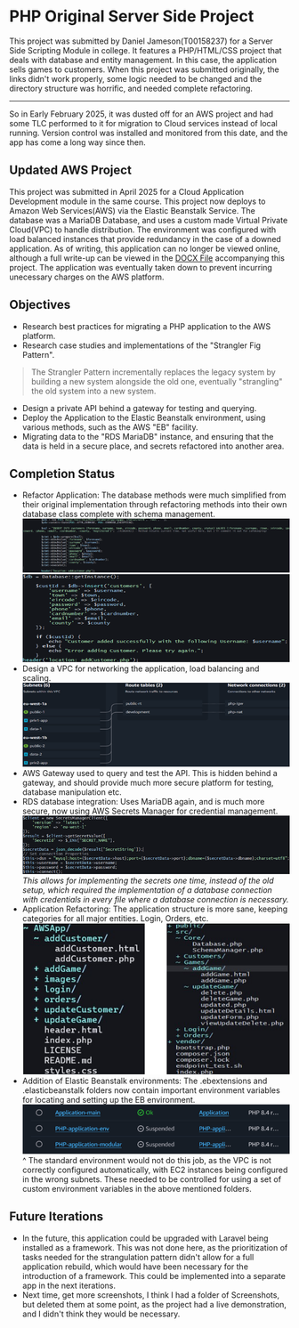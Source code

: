 # PHP Original Server Side Project
This project was submitted by Daniel Jameson(T00158237) for a Server Side Scripting Module in college. It features a PHP/HTML/CSS project that deals with database and entity management. In this case, the application sells games to customers. 
When this project was submitted originally, the links didn't work properly, some logic needed to be changed and the directory structure was horrific, and needed complete refactoring.<hr>
So in Early February 2025, it was dusted off for an AWS project and had some TLC performed to it for migration to Cloud services instead of local running. Version control was installed and monitored from this date, and the app has come a long way since then.

## Updated AWS Project
This project was submitted in April 2025 for a Cloud Application Development module in the same course. This project now deploys to Amazon Web Services(AWS) via the Elastic Beanstalk
Service. The database was a MariaDB Database, and uses a custom made Virtual Private Cloud(VPC) to handle distribution. The environment was configured with load balanced instances
that provide redundancy in the case of a downed application. As of writing, this application can no longer be viewed online, although a full write-up can be viewed in the [DOCX File](/Daniel_Jameson_Cloud_Project.docx) accompanying this project. The application was eventually taken down to prevent incurring unecessary charges on the AWS platform.

## Objectives
* Research best practices for migrating a PHP application to the AWS platform.
* Research case studies and implementations of the "Strangler Fig Pattern".
> The Strangler Pattern incrementally replaces the legacy system by building a new system alongside the old one, eventually "strangling" the old system into a new system.
* Design a private API behind a gateway for testing and querying.
* Deploy the Application to the Elastic Beanstalk environment, using various methods, such as the AWS "EB" facility.
* Migrating data to the "RDS MariaDB" instance, and ensuring that the data is held in a secure place, and secrets refactored into another area.

## Completion Status
* Refactor Application: The database methods were much simplified from their original implementation through refactoring methods into their own database class complete with schema management. ![Old Database Implementation](Screenshots/OldInsertStatement.png) ![New Database Implementation](Screenshots/NewInsertStatement.png)
* Design a VPC for networking the application, load balancing and scaling. ![Custom VPC](Screenshots/VPC.png)
* AWS Gateway used to query and test the API. This is hidden behind a gateway, and should provide much more secure platform for testing, database manipulation etc.
* RDS database integration: Uses MariaDB again, and is much more secure, now using AWS Secrets Manager for credential management.
![Secrets Manager Implementation](Screenshots/SecretsManager.png)
*This allows for implementing the secrets one time, instead of the old setup, which required the implementation of a database connection with credentials in every file where a database connection is necessary.*
* Application Refactoring: The application structure is more sane, keeping categories for all major entities. Login, Orders, etc.
![New Directory Structure](Screenshots/RefactoredDirectories.jpg)
* Addition of Elastic Beanstalk environments: The .ebextensions and .elasticbeanstalk folders now contain important environment variables for locating and setting up the EB environment.
![Environments for multiple purposes](Screenshots/ElasticBeanstalkEnvironment.png)
^ The standard environment would not do this job, as the VPC is not correctly configured automatically, with EC2 instances being configured in the wrong subnets. These needed to be controlled for using a set of custom environment variables in the above mentioned folders.

## Future Iterations
* In the future, this application could be upgraded with Laravel being installed as a framework. This was not done here, as the prioritization of tasks needed for the strangulation pattern didn't allow for a full application rebuild, which would have been necessary for the introduction of a framework. This could be implemented into a separate app in the next iterations.
* Next time, get more screenshots, I think I had a folder of Screenshots, but deleted them at some point, as the project had a live demonstration, and I didn't think they would be necessary.